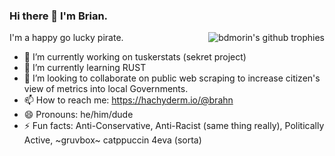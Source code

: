 ### Hi there 👋 I'm Brian.
<a href="https://github.com/ryo-ma/github-profile-trophy"><img style="max-width: 450px" align="right" src="https://github-profile-trophy.vercel.app/?username=bdmorin&theme=gruvbox&column=3&no-bg=false&no-frame=true" alt="bdmorin's github trophies" /></a>
I'm a happy go lucky pirate.

- 🔭 I’m currently working on tuskerstats (sekret project)
- 🌱 I’m currently learning RUST
- 👯 I’m looking to collaborate on public web scraping to increase citizen's view of metrics into local Governments.
- 📫 How to reach me: https://hachyderm.io/@brahn
- 😄 Pronouns: he/him/dude
- ⚡ Fun facts: Anti-Conservative, Anti-Racist (same thing really), Politically Active, ~gruvbox~ catppuccin 4eva (sorta)

